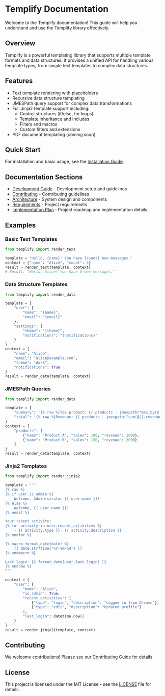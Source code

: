 # Templify Documentation

Welcome to the Templify documentation! This guide will help you understand and use the Templify library effectively.

## Overview

Templify is a powerful templating library that supports multiple template formats and data structures. It provides a unified API for handling various template types, from simple text templates to complex data structures.

## Features

- Text template rendering with placeholders
- Recursive data structure templating
- JMESPath query support for complex data transformations
- Full Jinja2 template support including:
  - Control structures (if/else, for loops)
  - Template inheritance and includes
  - Filters and macros
  - Custom filters and extensions
- PDF document templating (coming soon)

## Quick Start

For installation and basic usage, see the [Installation Guide](INSTALL.md).

## Documentation Sections

- [Development Guide](DEVELOP.md) - Development setup and guidelines
- [Contributing](development/contributing.md) - Contributing guidelines
- [Architecture](development/architecture.md) - System design and components
- [Requirements](reference/requirements.md) - Project requirements
- [Implementation Plan](IMPLEMENTATION_PLAN.md) - Project roadmap and implementation details

## Examples

### Basic Text Templates

```python
from templify import render_text

template = "Hello, {name}! You have {count} new messages."
context = {"name": "Alice", "count": 5}
result = render_text(template, context)
# Result: "Hello, Alice! You have 5 new messages."
```

### Data Structure Templates

```python
from templify import render_data

template = {
    "user": {
        "name": "{name}",
        "email": "{email}"
    },
    "settings": {
        "theme": "{theme}",
        "notifications": "{notifications}"
    }
}
context = {
    "name": "Alice",
    "email": "alice@example.com",
    "theme": "dark",
    "notifications": True
}
result = render_data(template, context)
```

### JMESPath Queries

```python
from templify import render_data

template = {
    "summary": '{% raw %}Top product: {{ products | jmespath("max_by(@, &sales).name") }}{% endraw %}',
    "total": '{% raw %}Revenue: {{ products | jmespath("sum(@[].revenue)") }}{% endraw %}'
}
context = {
    "products": [
        {"name": "Product A", "sales": 100, "revenue": 1000},
        {"name": "Product B", "sales": 150, "revenue": 2000}
    ]
}
result = render_data(template, context)
```

### Jinja2 Templates

```python
from templify import render_jinja2

template = """
{% raw %}
{% if user.is_admin %}
    Welcome, Administrator {{ user.name }}!
{% else %}
    Welcome, {{ user.name }}!
{% endif %}

Your recent activity:
{% for activity in user.recent_activities %}
    - {{ activity.type }}: {{ activity.description }}
{% endfor %}

{% macro format_date(date) %}
    {{ date.strftime('%Y-%m-%d') }}
{% endmacro %}

Last login: {{ format_date(user.last_login) }}
{% endraw %}
"""

context = {
    "user": {
        "name": "Alice",
        "is_admin": True,
        "recent_activities": [
            {"type": "login", "description": "Logged in from Chrome"},
            {"type": "edit", "description": "Updated profile"}
        ],
        "last_login": datetime.now()
    }
}
result = render_jinja2(template, context)
```

## Contributing

We welcome contributions! Please see our [Contributing Guide](development/contributing.md) for details.

## License

This project is licensed under the MIT License - see the [LICENSE](../LICENSE) file for details. 